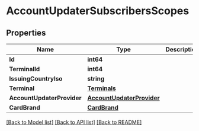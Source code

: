 # AccountUpdaterSubscribersScopes

## Properties

Name | Type | Description | Notes
------------ | ------------- | ------------- | -------------
**Id** | **int64** |  | 
**TerminalId** | **int64** |  | 
**IssuingCountryIso** | **string** |  | [optional] 
**Terminal** | [**Terminals**](Terminals.md) |  | [optional] 
**AccountUpdaterProvider** | [**AccountUpdaterProvider**](AccountUpdaterProvider.md) |  | 
**CardBrand** | [**CardBrand**](CardBrand.md) |  | 

[[Back to Model list]](../README.md#documentation-for-models) [[Back to API list]](../README.md#documentation-for-api-endpoints) [[Back to README]](../README.md)


